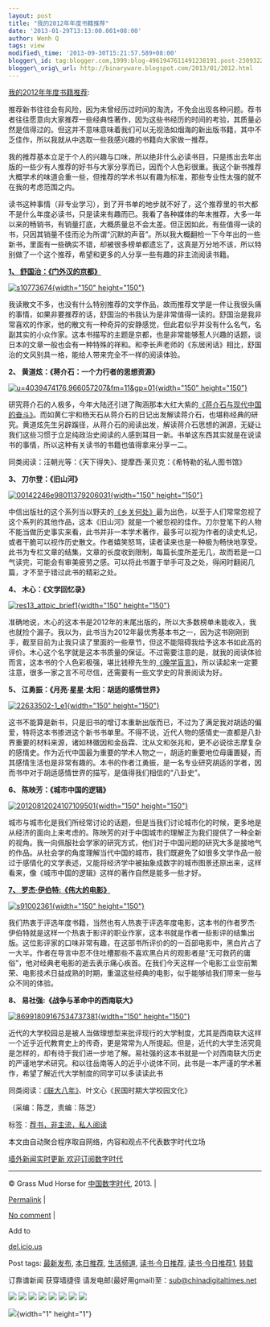 ```yaml
--- 
layout: post 
title: "我的2012年年度书籍推荐" 
date: '2013-01-29T13:13:00.001+08:00' 
author: Wenh Q
tags: view
modified\_time: '2013-09-30T15:21:57.589+08:00' 
blogger\_id: tag:blogger.com,1999:blog-4961947611491238191.post-2309322817814956036
blogger\_orig\_url: http://binaryware.blogspot.com/2013/01/2012.html
---
```

[我的2012年年度书籍推荐](http://feedproxy.google.com/~r/chinagfwblog/~3/Xp8pV8UWLfI/):



推荐新书往往会有风险，因为未曾经历过时间的淘洗，不免会出现各种问题。荐书者往往愿意向大家推荐一些经典性著作，因为这些书经历的时间的考验，其质量必然是信得过的。但这并不意味意味着我们可以无视浩如烟海的新出版书籍，其中不乏佳作，所以我就从中选取一些我感兴趣的书籍向大家做一推荐。

我的推荐基本立足于个人的兴趣与口味，所以绝非什么必读书目，只是拣出去年出版的一些少有人推荐的好书与大家分享而已，因而个人色彩很重。我这个新书推荐大概学术的味道会重一些，但推荐的学术书以有趣为标准，那些专业性太强的就不在我的考虑范围之内。

读书这种事情（非专业学习），到了开书单的地步就不好了，这个推荐里的书大都不是什么年度必读书，只是读来有趣而已。我看了各种媒体的年末推荐，大多一年以来的畅销书，有销量打底，大概质量总不会太差。但正因如此，有些值得一读的书，只因其销量不佳而沦为所谓“沉默的声音”。所以我大概翻检一下今年出的一些新书，里面有一些确实不错，却被很多榜单都遗忘了，这真是万分地不该，所以特别做了一个这个推荐，希望和更多的人分享一些有趣的非主流阅读书籍。

**[1、
舒国治：《门外汉的京都》](http://ishare.iask.sina.com.cn/f/16817067.html)**

[![s10773674](http://ibeidou.net/wp-content/uploads/2013/01/s10773674-178x250.jpg){width="150"
height="150"}](http://ibeidou.net/?attachment_id=29296)

我读散文不多，也没有什么特别推荐的文学作品，故而推荐文学是一件让我很头痛的事情，如果非要推荐的话，舒国治的书我认为是非常值得一读的。舒国治是我非常喜欢的作家，他的散文有一种奇异的安静感觉，但此君似乎并没有什么名气，名副其实的小众作家。这本书描写的主题是京都，也是非常能够惹人兴趣的话题，谈日本的文章一般也会有一种特殊的祥和。和李长声老师的《东居闲话》相比，舒国治的文风别具一格，能给人带来完全不一样的阅读体验。

**2、 黄道炫：《蒋介石：一个力行者的思想资源》**

[![u=4039474176,966057207&fm=11&gp=01](http://ibeidou.net/wp-content/uploads/2013/01/u4039474176966057207fm11gp01-167x250.jpg){width="150"
height="150"}](http://ibeidou.net/?attachment_id=29297)

研究蒋介石的人极多，今年大陆还引进了陶涵那本大红大紫的[《蒋介石与现代中国的奋斗》](http://ishare.iask.sina.com.cn/f/20791089.html)。而如黄仁宇和杨天石从蒋介石的日记出发解读蒋介石，也堪称经典的研究。黄道炫先生另辟蹊径，从蒋介石的阅读出发，解读蒋介石思想的渊源，无疑让我们这些习惯于立足纯政治史阅读的人感到耳目一新。书单这东西其实就是在说读书的事情，所以这种有关读书的书籍也值得拿来分享一二。

同类阅读：汪朝光等：《天下得失》、提摩西·莱贝克：《希特勒的私人图书馆》

**3、 刀尔登：《旧山河》**

[![00142246e98011379206031](http://ibeidou.net/wp-content/uploads/2013/01/00142246e98011379206031-178x250.jpg){width="150"
height="150"}](http://ibeidou.net/?attachment_id=29298)

中信出版社的这个系列当以野夫的[《乡关何处》](http://ishare.iask.sina.com.cn/f/25328819.html)最为出色，以至于人们常常忽视了这个系列的其他作品，这本《旧山河》就是一个被忽视的佳作。刀尔登笔下的人物不能当做历史事实来看，此书并非一本学术著作，最多可以视为作者的读史札记，或者干脆可以视作历史散文。作者嬉笑怒骂，读者读来也是一种极为畅快地享受。此书为专栏文章的结集，文章的长度收到限制，每篇长度所差无几，故而若是一口气读完，可能会有审美疲劳之感。可以将此书置于举手可及之处，得闲时翻阅几篇，才不至于错过此书的精彩之处。

**4、 木心：《文学回忆录》**

[![res13\_attpic\_brief1](http://ibeidou.net/wp-content/uploads/2013/01/res13_attpic_brief1-225x250.jpg){width="150"
height="150"}](http://ibeidou.net/?attachment_id=29299)

准确地说，木心的这本书是2012年的末尾出版的，所以大多数榜单未能收入，我也就捡个漏子。我以为，此书当为2012年最优秀基本书之一，因为这书刚刚到手，截至目前为止我只读了里面的一些章节，但这不能阻碍我给予这本书如此高的评价。木心这个名字就是这本书质量的保证。不过需要注意的是，就我的阅读体验而言，这本书的个人色彩极强，堪比钱穆先生的[《晚学盲言》](http://ishare.iask.sina.com.cn/f/16183559.html)，所以读起来一定要注意，很多一家之言不可尽信，还需要有一些文学史的背景阅读为好。

**5、 江勇振：《月亮·星星·太阳：胡适的感情世界》**

[![22633502-1\_e1](http://ibeidou.net/wp-content/uploads/2013/01/22633502-1_e1-150x150.jpg){width="150"
height="150"}](http://ibeidou.net/?attachment_id=29305)

这书不能算是新书，只是旧书的增订本重新出版而已，不过为了满足我对胡适的偏爱，特将这本书掺进这个新书书单里。不得不说，近代人物的感情史一直都是八卦界重要的材料来源，诸如林徽因和金岳霖、沈从文和张兆和，更不必说徐志摩复杂的感情史。作为近代中国最为重要的学术人物之一，胡适的重要地位毋庸置疑，而其感情生活也是非常有趣的。本书的作者江勇振，是一名专业研究胡适的学者，因而书中对于胡适感情世界的描写，是值得我们相信的“八卦史”。

**6、 陈映芳：《城市中国的逻辑》**

[![20120812024107109501](http://ibeidou.net/wp-content/uploads/2013/01/20120812024107109501-150x150.jpg){width="150"
height="150"}](http://ibeidou.net/?attachment_id=29306)

城市与城市化是我们所经常讨论的话题，但是当我们讨论城市化的时候，更多地是从经济的面向上来考虑的。陈映芳的对于中国城市的理解正为我们提供了一种全新的视角。我一向佩服社会学家的研究方式，他们对于中国问题的研究大多是接地气的作品。从社会学的角度理解当代中国的城市，我们既避免了如很多文学作品一般过于感情化的文学表述，又能将经济学中被抽象成数字的城市图景还原出来，这样看来，像《城市中国的逻辑》这样的著作自然是能多一些才好。

[**7、
罗杰·伊伯特:《伟大的电影》**](http://ishare.iask.sina.com.cn/f/25091826.html)

[![s91002361](http://ibeidou.net/wp-content/uploads/2013/01/s91002361-150x150.jpg){width="150"
height="150"}](http://ibeidou.net/?attachment_id=29307)

我们热衷于评选年度书籍，当然也有人热衷于评选年度电影，这本书的作者罗杰·伊伯特就是这样一个热衷于影评的职业作家，这本书就是作者一些影评的结集出版。这位影评家的口味非常有趣，在这部书所评价的的一百部电影中，黑白片占了一大半。作者在导言中忍不住吐槽那些不喜欢黑白片的观影者是“无可救药的庸俗”，他对经典老电影的逝去表示痛心疾首。在我们今天这样一个电影工业空前繁荣、电影技术日益成熟的时期，重温这些经典的电影，似乎能够给我们带来一些与众不同的体验。

**8、 易社强:《战争与革命中的西南联大》**

[![86991809167534737381](http://ibeidou.net/wp-content/uploads/2013/01/86991809167534737381-150x150.jpg){width="150"
height="150"}](http://ibeidou.net/?attachment_id=29308)

近代的大学校园总是被人当做理想型来批评现行的大学制度，尤其是西南联大这样一个近乎近代教育史上的传奇，更是常常为人所提起。但是，近代的大学生活究竟是怎样的，却有待于我们进一步地了解。易社强的这本书就是一个对西南联大历史的严谨地学术研究。和以往岳南等人的近乎小说体不同，此书是一本严谨的学术著作，希望了解近代大学制度的同学可以多读读此书

同类阅读：[《联大八年》](http://ishare.iask.sina.com.cn/f/23809709.html)、叶文心《民国时期大学校园文化》

（采编：陈芝，责编：陈芝）

标签：[荐书，非主流，私人阅读](http://ibeidou.net/?tag=%E8%8D%90%E4%B9%A6%EF%BC%8C%E9%9D%9E%E4%B8%BB%E6%B5%81%EF%BC%8C%E7%A7%81%E4%BA%BA%E9%98%85%E8%AF%BB "荐书，非主流，私人阅读")

本文由自动聚合程序取自网络，内容和观点不代表数字时代立场



[墙外新闻实时更新 欢迎订阅数字时代](http://eepurl.com/mstlf)


















------------------------------------------------------------------------

© Grass Mud Horse for [中国数字时代](https://meilizhongguo.biz/chinese),
2013. |

[Permalink](https://meilizhongguo.biz/chinese/2013/01/%e6%88%91%e7%9a%842012%e5%b9%b4%e5%b9%b4%e5%ba%a6%e4%b9%a6%e7%b1%8d%e6%8e%a8%e8%8d%90/)
|

[No
comment](https://meilizhongguo.biz/chinese/2013/01/%e6%88%91%e7%9a%842012%e5%b9%b4%e5%b9%b4%e5%ba%a6%e4%b9%a6%e7%b1%8d%e6%8e%a8%e8%8d%90/#comments)
|

Add to

[del.icio.us](http://del.icio.us/post?url=https://meilizhongguo.biz/chinese/2013/01/%e6%88%91%e7%9a%842012%e5%b9%b4%e5%b9%b4%e5%ba%a6%e4%b9%a6%e7%b1%8d%e6%8e%a8%e8%8d%90/&title=%E6%88%91%E7%9A%842012%E5%B9%B4%E5%B9%B4%E5%BA%A6%E4%B9%A6%E7%B1%8D%E6%8E%A8%E8%8D%90)





Post tags:
[最新发布](https://meilizhongguo.biz/chinese/tag/%e6%9c%80%e6%96%b0%e5%8f%91%e5%b8%83/?category=10466),
[本日推荐](https://meilizhongguo.biz/chinese/tag/%e6%9c%ac%e6%97%a5%e6%8e%a8%e8%8d%90/?category=10466),
[生活频道](https://meilizhongguo.biz/chinese/tag/%e7%94%9f%e6%b4%bb%e9%a2%91%e9%81%93/?category=10466),
[读书·今日推荐](https://meilizhongguo.biz/chinese/tag/%e8%af%bb%e4%b9%a6%c2%b7%e4%bb%8a%e6%97%a5%e6%8e%a8%e8%8d%90/?category=10466),
[读书·今日推荐1](https://meilizhongguo.biz/chinese/tag/%e8%af%bb%e4%b9%a6%c2%b7%e4%bb%8a%e6%97%a5%e6%8e%a8%e8%8d%901/?category=10466),
[转载](https://meilizhongguo.biz/chinese/tag/%e8%bd%ac%e8%bd%bd/?category=10466)



订靠谱新闻 获穿墙捷径
请发电邮(最好用gmail)至：sub@chinadigitaltimes.net







<div>

[![](http://feeds.feedburner.com/~ff/chinagfwblog?d=yIl2AUoC8zA)](http://feeds.feedburner.com/~ff/chinagfwblog?a=Xp8pV8UWLfI:27G8ee9uJh4:yIl2AUoC8zA)
[![](http://feeds.feedburner.com/~ff/chinagfwblog?i=Xp8pV8UWLfI:27G8ee9uJh4:-BTjWOF_DHI)](http://feeds.feedburner.com/~ff/chinagfwblog?a=Xp8pV8UWLfI:27G8ee9uJh4:-BTjWOF_DHI)
[![](http://feeds.feedburner.com/~ff/chinagfwblog?i=Xp8pV8UWLfI:27G8ee9uJh4:F7zBnMyn0Lo)](http://feeds.feedburner.com/~ff/chinagfwblog?a=Xp8pV8UWLfI:27G8ee9uJh4:F7zBnMyn0Lo)
[![](http://feeds.feedburner.com/~ff/chinagfwblog?i=Xp8pV8UWLfI:27G8ee9uJh4:V_sGLiPBpWU)](http://feeds.feedburner.com/~ff/chinagfwblog?a=Xp8pV8UWLfI:27G8ee9uJh4:V_sGLiPBpWU)
[![](http://feeds.feedburner.com/~ff/chinagfwblog?d=qj6IDK7rITs)](http://feeds.feedburner.com/~ff/chinagfwblog?a=Xp8pV8UWLfI:27G8ee9uJh4:qj6IDK7rITs)
[![](http://feeds.feedburner.com/~ff/chinagfwblog?d=l6gmwiTKsz0)](http://feeds.feedburner.com/~ff/chinagfwblog?a=Xp8pV8UWLfI:27G8ee9uJh4:l6gmwiTKsz0)
[![](http://feeds.feedburner.com/~ff/chinagfwblog?i=Xp8pV8UWLfI:27G8ee9uJh4:gIN9vFwOqvQ)](http://feeds.feedburner.com/~ff/chinagfwblog?a=Xp8pV8UWLfI:27G8ee9uJh4:gIN9vFwOqvQ)
[![](http://feeds.feedburner.com/~ff/chinagfwblog?d=TzevzKxY174)](http://feeds.feedburner.com/~ff/chinagfwblog?a=Xp8pV8UWLfI:27G8ee9uJh4:TzevzKxY174)

</div>

![](http://feeds.feedburner.com/~r/chinagfwblog/~4/Xp8pV8UWLfI){width="1"
height="1"}
